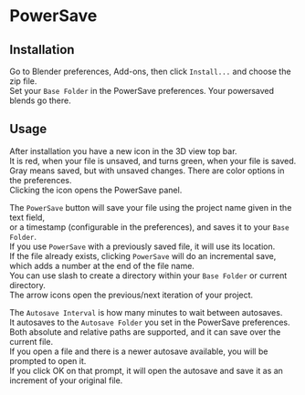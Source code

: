 # PowerSave

## Installation
Go to Blender preferences, Add-ons, then click `Install...` and choose the zip file.  
Set your `Base Folder` in the PowerSave preferences. Your powersaved blends go there.  

## Usage
After installation you have a new icon in the 3D view top bar.  
It is red, when your file is unsaved, and turns green, when your file is saved.  
Gray means saved, but with unsaved changes. There are color options in the preferences.  
Clicking the icon opens the PowerSave panel.  

The `PowerSave` button will save your file using the project name given in the text field,  
or a timestamp (configurable in the preferences), and saves it to your `Base Folder`.  
If you use `PowerSave` with a previously saved file, it will use its location.  
If the file already exists, clicking `PowerSave` will do an incremental save, which adds a number at the end of the file name.  
You can use slash to create a directory within your `Base Folder` or current directory.  
The arrow icons open the previous/next iteration of your project.  

The `Autosave Interval` is how many minutes to wait between autosaves.  
It autosaves to the `Autosave Folder` you set in the PowerSave preferences.  
Both absolute and relative paths are supported, and it can save over the current file.  
If you open a file and there is a newer autosave available, you will be prompted to open it.  
If you click OK on that prompt, it will open the autosave and save it as an increment of your original file.  
